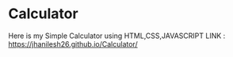 # Calculator

Here is my Simple Calculator using HTML,CSS,JAVASCRIPT 
LINK : https://jhanilesh26.github.io/Calculator/
